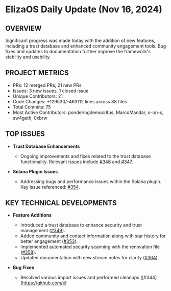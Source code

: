 # ElizaOS Daily Update (Nov 16, 2024)

## OVERVIEW 
Significant progress was made today with the addition of new features, including a trust database and enhanced community engagement tools. Bug fixes and updates to documentation further improve the framework's stability and usability.

## PROJECT METRICS
- PRs: 12 merged PRs, 21 new PRs
- Issues: 3 new issues, 1 closed issue
- Unique Contributors: 21
- Code Changes: +129530/-463112 lines across 88 files
- Total Commits: 75
- Most Active Contributors: ponderingdemocritus, MarcoMandar, o-on-x, sw4geth, 0xbrw

## TOP ISSUES
- **Trust Database Enhancements**
  - Ongoing improvements and fixes related to the trust database functionality. Relevant issues include [#346](https://github.com/elizaos/eliza/issues/346) and [#347](https://github.com/elizaos/eliza/issues/347).

- **Solana Plugin Issues**
  - Addressing bugs and performance issues within the Solana plugin. Key issue referenced: [#354](https://github.com/elizaos/eliza/issues/354).

## KEY TECHNICAL DEVELOPMENTS
- **Feature Additions**
  - Introduced a trust database to enhance security and trust management ([#349](https://github.com/elizaos/eliza/pull/349)).
  - Added community and contact information along with star history for better engagement ([#353](https://github.com/elizaos/eliza/pull/353)).
  - Implemented automated security scanning with the renovation file ([#358](https://github.com/elizaos/eliza/pull/358)).
  - Updated documentation with new stream notes for clarity ([#364](https://github.com/elizaos/eliza/pull/364)).

- **Bug Fixes**
  - Resolved various import issues and performed cleanups ([#344](https://github.com/el
